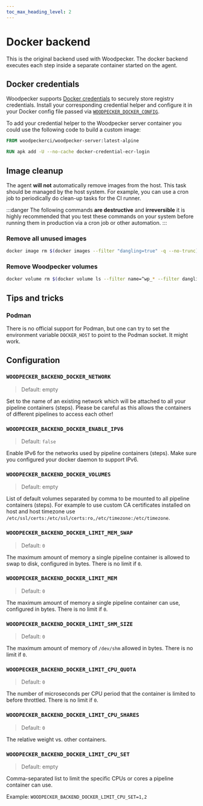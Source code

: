 ```yaml
---
toc_max_heading_level: 2
---
```


# Docker backend

This is the original backend used with Woodpecker. The docker backend executes each step inside a separate container started on the agent.

## Docker credentials

Woodpecker supports [Docker credentials](https://github.com/docker/docker-credential-helpers) to securely store registry credentials. Install your corresponding credential helper and configure it in your Docker config file passed via [`WOODPECKER_DOCKER_CONFIG`](../10-server-config.md#woodpecker_docker_config).

To add your credential helper to the Woodpecker server container you could use the following code to build a custom image:

```dockerfile
FROM woodpeckerci/woodpecker-server:latest-alpine

RUN apk add -U --no-cache docker-credential-ecr-login
```

## Image cleanup

The agent **will not** automatically remove images from the host. This task should be managed by the host system. For example, you can use a cron job to periodically do clean-up tasks for the CI runner.

:::danger
The following commands **are destructive** and **irreversible** it is highly recommended that you test these commands on your system before running them in production via a cron job or other automation.
:::

### Remove all unused images

<!-- cspell:ignore trunc -->

```bash
docker image rm $(docker images --filter "dangling=true" -q --no-trunc)
```

### Remove Woodpecker volumes

```bash
docker volume rm $(docker volume ls --filter name=^wp_* --filter dangling=true  -q)
```

## Tips and tricks

### Podman

There is no official support for Podman, but one can try to set the environment variable `DOCKER_HOST` to point to the Podman socket. It might work.

## Configuration

### `WOODPECKER_BACKEND_DOCKER_NETWORK`

> Default: empty

Set to the name of an existing network which will be attached to all your pipeline containers (steps). Please be careful as this allows the containers of different pipelines to access each other!

### `WOODPECKER_BACKEND_DOCKER_ENABLE_IPV6`

> Default: `false`

Enable IPv6 for the networks used by pipeline containers (steps). Make sure you configured your docker daemon to support IPv6.

### `WOODPECKER_BACKEND_DOCKER_VOLUMES`

> Default: empty

List of default volumes separated by comma to be mounted to all pipeline containers (steps). For example to use custom CA
certificates installed on host and host timezone use `/etc/ssl/certs:/etc/ssl/certs:ro,/etc/timezone:/etc/timezone`.

### `WOODPECKER_BACKEND_DOCKER_LIMIT_MEM_SWAP`

> Default: `0`

The maximum amount of memory a single pipeline container is allowed to swap to disk, configured in bytes. There is no limit if `0`.

### `WOODPECKER_BACKEND_DOCKER_LIMIT_MEM`

> Default: `0`

The maximum amount of memory a single pipeline container can use, configured in bytes. There is no limit if `0`.

### `WOODPECKER_BACKEND_DOCKER_LIMIT_SHM_SIZE`

> Default: `0`

The maximum amount of memory of `/dev/shm` allowed in bytes. There is no limit if `0`.

### `WOODPECKER_BACKEND_DOCKER_LIMIT_CPU_QUOTA`

> Default: `0`

The number of microseconds per CPU period that the container is limited to before throttled. There is no limit if `0`.

### `WOODPECKER_BACKEND_DOCKER_LIMIT_CPU_SHARES`

> Default: `0`

The relative weight vs. other containers.

### `WOODPECKER_BACKEND_DOCKER_LIMIT_CPU_SET`

> Default: empty

Comma-separated list to limit the specific CPUs or cores a pipeline container can use.

Example: `WOODPECKER_BACKEND_DOCKER_LIMIT_CPU_SET=1,2`
